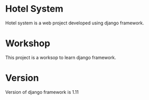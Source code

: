 # Hotel System
Hotel system is a web project developed using django framework.

# Workshop
This project is a worksop to learn django framework.

# Version
Version of django framework is 1.11
